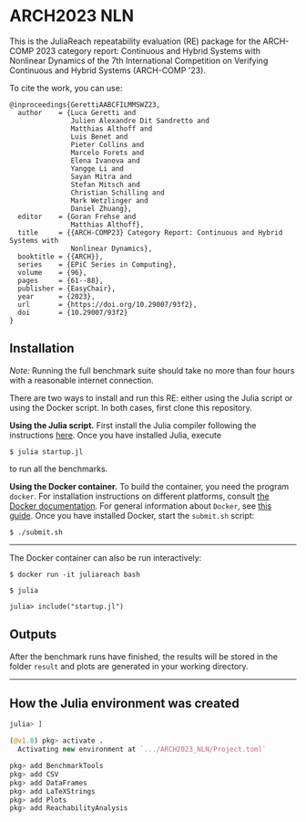 # ARCH2023 NLN

This is the JuliaReach repeatability evaluation (RE) package for the ARCH-COMP
2023 category report: Continuous and Hybrid Systems with Nonlinear Dynamics
of the 7th International Competition on Verifying Continuous and Hybrid Systems
(ARCH-COMP '23).

To cite the work, you can use:

```
@inproceedings{GerettiAABCFILMMSWZ23,
  author    = {Luca Geretti and
               Julien Alexandre Dit Sandretto and
               Matthias Althoff and
               Luis Benet and
               Pieter Collins and
               Marcelo Forets and
               Elena Ivanova and
               Yangge Li and
               Sayan Mitra and
               Stefan Mitsch and
               Christian Schilling and
               Mark Wetzlinger and
               Daniel Zhuang},
  editor    = {Goran Frehse and
               Matthias Althoff},
  title     = {{ARCH-COMP23} Category Report: Continuous and Hybrid Systems with
               Nonlinear Dynamics},
  booktitle = {{ARCH}},
  series    = {EPiC Series in Computing},
  volume    = {96},
  pages     = {61--88},
  publisher = {EasyChair},
  year      = {2023},
  url       = {https://doi.org/10.29007/93f2},
  doi       = {10.29007/93f2}
}
```

## Installation

*Note:* Running the full benchmark suite should take no more than four hours
with a reasonable internet connection.

There are two ways to install and run this RE: either using the Julia script or
using the Docker script.
In both cases, first clone this repository.


**Using the Julia script.**
First install the Julia compiler following the instructions
[here](http://julialang.org/downloads).
Once you have installed Julia, execute

```shell
$ julia startup.jl
```

to run all the benchmarks.


**Using the Docker container.**
To build the container, you need the program `docker`.
For installation instructions on different platforms, consult
[the Docker documentation](https://docs.docker.com/install/).
For general information about `Docker`, see
[this guide](https://docs.docker.com/get-started/).
Once you have installed Docker, start the `submit.sh` script:

```shell
$ ./submit.sh
```

---

The Docker container can also be run interactively:

```shell
$ docker run -it juliareach bash

$ julia

julia> include("startup.jl")
```

## Outputs

After the benchmark runs have finished, the results will be stored in the folder
`result` and plots are generated in your working directory.

---

## How the Julia environment was created

```julia
julia> ]

(@v1.8) pkg> activate .
  Activating new environment at `.../ARCH2023_NLN/Project.toml`

pkg> add BenchmarkTools
pkg> add CSV
pkg> add DataFrames
pkg> add LaTeXStrings
pkg> add Plots
pkg> add ReachabilityAnalysis
```
